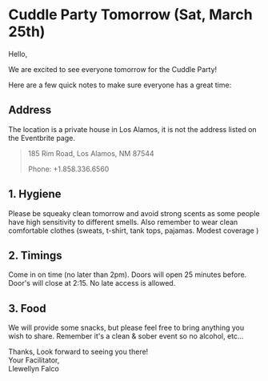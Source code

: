 # Cuddle Party Tomorrow (Sat, March 25th)

Hello,

We are excited to see everyone tomorrow for the Cuddle Party!

Here are a few quick notes to make sure everyone has a great time:

## Address

The location is a private house in Los Alamos, it is not the address listed on the Eventbrite page.

>    185 Rim Road,
>    Los Alamos, NM 87544
>
>    Phone: +1.858.336.6560  

## 1. Hygiene

Please be squeaky clean tomorrow and avoid strong scents as some people have high sensitivity to different smells. Also remember to wear clean comfortable clothes (sweats, t-shirt, tank tops, pajamas. Modest coverage )

## 2. Timings

Come in on time (no later than 2pm). Doors will open 25 minutes before.
Door's will close at 2:15. No late access is allowed.

## 3. Food

We will provide some snacks, but please feel free to bring anything you wish to share. 
Remember it's a clean & sober event so no alcohol, etc... 


Thanks, Look forward to seeing you there!  
Your Facilitator,  
Llewellyn Falco